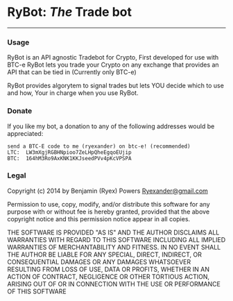 RyBot: *The* Trade bot
===============
---


### Usage


RyBot is an API agnostic Tradebot for Crypto, First developed for use with BTC-e RyBot lets
you trade your Crypto on any exchange that provides an API that can be tied in (Currently only BTC-e)

RyBot provides algorytem to signal trades but lets YOU decide which to use and how, Your in charge when you use
RyBot.


### Donate


If you like my bot, a donation to any of the following addresses  would be appreciated:

    send a BTC-E code to me (ryexander) on btc-e! (recommended)
    LTC:  LW3mXgjRGBHNpioo7ZeLHpQheEgqoEUjip
    BTC:  164hM3Ro9AxKNK1KKJseedPVv4pKcVPSPA

### Legal

Copyright (c) 2014 by Benjamin (Ryex) Powers <Ryexander@gmail.com>


Permission to use, copy, modify, and/or distribute this software for any purpose with or without fee is hereby granted, provided that the above copyright notice and this permission notice appear in all copies.

THE SOFTWARE IS PROVIDED "AS IS" AND THE AUTHOR DISCLAIMS ALL WARRANTIES WITH REGARD TO THIS SOFTWARE INCLUDING ALL IMPLIED WARRANTIES OF MERCHANTABILITY AND FITNESS. IN NO EVENT SHALL THE AUTHOR BE LIABLE FOR ANY SPECIAL, DIRECT, INDIRECT, OR CONSEQUENTIAL DAMAGES OR ANY DAMAGES WHATSOEVER RESULTING FROM LOSS OF USE, DATA OR PROFITS, WHETHER IN AN ACTION OF CONTRACT, NEGLIGENCE OR OTHER TORTIOUS ACTION, ARISING OUT OF OR IN CONNECTION WITH THE USE OR PERFORMANCE OF THIS SOFTWARE